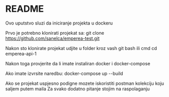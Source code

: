 # README

Ovo uputstvo sluzi da iniciranje projekta u dockeru

Prvo je potrebno klonirati projekat sa: 
git clone https://github.com/sanelca/emperea-test.git

Nakon sto klonirate projekat udjite u folder kroz vash git bash ili cmd
cd emperea-api-1

Nakon toga provjerite da li imate instaliran docker i docker-compose

Ako imate izvrsite naredbu:
docker-compose up --build

Ako se projekat uspjesno podigne mozete iskoristiti postman kolekciju koju saljem putem maila
Za svako dodatno pitanje stojim na raspolaganju
